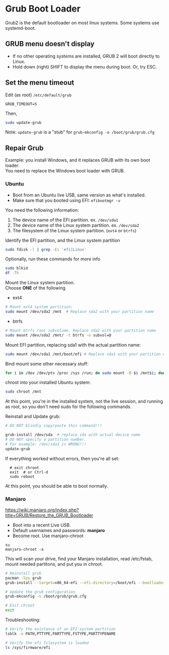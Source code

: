 # Grub Boot Loader
Grub2 is the default bootloader on most linux systems.
Some systems use systemd-boot.

## GRUB menu doesn't display
- If no other operating systems are installed, GRUB 2 will boot directly to Linux.
- Hold down (right) SHIFT to display the menu during boot. Or, try ESC.

## Set the menu timeout
Edit (as root) `/etc/default/grub`
```
GRUB_TIMEOUT=5
```
Then,
```bash
sudo update-grub
```
Note: `update-grub` is a "stub" for `grub-mkconfig -o /boot/grub/grub.cfg`

## Repair Grub
Example: you install Windows, and it replaces GRUB with its own boot loader.  
You need to replace the Windows boot loader with GRUB.

### Ubuntu
- Boot from an Ubuntu live USB, same version as what's installed.
- Make sure that you booted using EFI: `efibootmgr -v`

You need the following information:
1. The device name of the EFI partition. ex. `/dev/sda1`
2. The device name of the Linux system partition. ex. `/dev/sda2`
3. The filesystem of the Linux system partition. (`ext4` or `btrfs`)

Identify the EFI partition, and the Linux system partition
```bash
sudo fdisk -l | grep -Ei 'efi|Linux'
```
Optionally, run these commands for more info
```bash
sudo blkid
df -Th
```

Mount the Linux system partition.  
Choose **ONE** of the following

- ext4
```bash
# Mount ext4 system partition:
sudo mount /dev/sda2 /mnt  # Replace sda2 with your partition name
```
- btrfs
```bash
# Mount btrfs root subvolume. Replace sda2 with your partition name
sudo mount /dev/sda2 /mnt/ -t btrfs -o subvol=@
```
Mount EFI partition, replacing sda1 with the actual partition name:
```bash
sudo mount /dev/sda1 /mnt/boot/efi # Replace sda1 with your partition name
```
Bind mount some other necessary stuff:
```bash
for i in /dev /dev/pts /proc /sys /run; do sudo mount -B $i /mnt$i; done
```
chroot into your installed Ubuntu system:
```bash
sudo chroot /mnt
```

At this point, you're in the installed system, not the live session, and running
as root, so you don't need sudo for the following commands.

Reinstall and Update grub:
```bash
# DO NOT blindly copy/paste this command!!!

grub-install /dev/sda  # replace sda with actual device name
# DO NOT specify a partition number.
# For example: /dev/sda1 is WRONG!!!
update-grub
```

If everything worked without errors, then you're all set:

      # exit chroot
      exit  # or Ctrl-d
      sudo reboot

At this point, you should be able to boot normally.

### Manjaro
https://wiki.manjaro.org/index.php?title=GRUB/Restore_the_GRUB_Bootloader
- Boot into a recent Live USB.
- Default usernames and passwords: **manjaro**
- Become root. Use manjaro-chroot
```
su
manjaro-chroot -a
```
This will scan your drive, find your Manjaro installation, 
read /etc/fstab, mount needed partitons, and put you in chroot.

```bash
# Reinstall grub
pacman -Syu grub 
grub-install --target=x86_64-efi --efi-directory=/boot/efi --bootloader-id=manjaro --recheck

# Update the grub configuration
grub-mkconfig -o /boot/grub/grub.cfg

# Exit chroot
exit
```

Troubleshooting:
```bash
# Verify the existance of an EFI system partition
lsblk -o PATH,PTTYPE,PARTTYPE,FSTYPE,PARTTYPENAME

# Verify the efi filesystem is loaded
ls /sys/firmware/efi
```